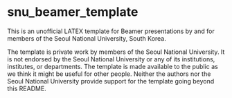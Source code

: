 # snu_beamer_template
This is an unofficial LATEX template for Beamer presentations by and for members of the Seoul National University, South Korea.

The template is private work by members of the Seoul National University. It is not endorsed by the Seoul National University or any of its institutions, institutes, or departments. The template is made available to the public as we think it might be useful for other people. Neither the authors nor the Seoul National University provide support for the template going beyond this README.
